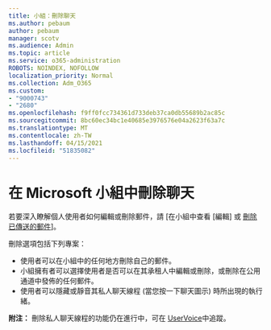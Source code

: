 ```yaml
---
title: 小組：刪除聊天
ms.author: pebaum
author: pebaum
manager: scotv
ms.audience: Admin
ms.topic: article
ms.service: o365-administration
ROBOTS: NOINDEX, NOFOLLOW
localization_priority: Normal
ms.collection: Adm_O365
ms.custom:
- "9000743"
- "2680"
ms.openlocfilehash: f9ff0fcc734361d733deb37ca0db55689b2ac85c
ms.sourcegitcommit: 8bc60ec34bc1e40685e3976576e04a2623f63a7c
ms.translationtype: MT
ms.contentlocale: zh-TW
ms.lasthandoff: 04/15/2021
ms.locfileid: "51835082"
---
```

# <a name="delete-a-chat-in-microsoft-teams"></a>在 Microsoft 小組中刪除聊天

若要深入瞭解個人使用者如何編輯或刪除郵件，請 [在小組中查看 [編輯] 或 [刪除已傳送的郵件](https://support.office.com/article/5f1fe604-a900-4a07-b8b7-8cf70ed6b263)]。 

刪除選項包括下列專案：

- 使用者可以在小組中的任何地方刪除自己的郵件。
- 小組擁有者可以選擇使用者是否可以在其承租人中編輯或刪除，或刪除在公用通道中發佈的任何郵件。
- 使用者可以隱藏或靜音其私人聊天線程 (當您按一下聊天圖示) 時所出現的執行緒。

**附注：** 刪除私人聊天線程的功能仍在進行中，可在 [UserVoice](https://microsoftteams.uservoice.com/forums/555103-public/suggestions/33535006-delete-private-chat-threads)中追蹤。 
